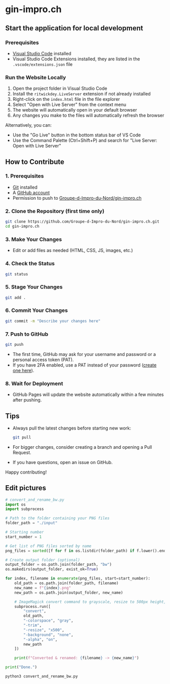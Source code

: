# gin-impro.ch

## Start the application for local development

### Prerequisites

- [Visual Studio Code](https://code.visualstudio.com/) installed
- Visual Studio Code Extensions installed, they are listed in the `.vscode/extensions.json` file

### Run the Website Locally

1. Open the project folder in Visual Studio Code
2. Install the `ritwickdey.LiveServer` extension if not already installed
3. Right-click on the `index.html` file in the file explorer
4. Select "Open with Live Server" from the context menu
5. The website will automatically open in your default browser
6. Any changes you make to the files will automatically refresh the browser

Alternatively, you can:

- Use the "Go Live" button in the bottom status bar of VS Code
- Use the Command Palette (Ctrl+Shift+P) and search for "Live Server: Open with Live Server"

## How to Contribute

### 1. Prerequisites

- [Git](https://git-scm.com/) installed
- A [GitHub account](https://github.com/)
- Permission to push to [Groupe-d-Impro-du-Nord/gin-impro.ch](https://github.com/Groupe-d-Impro-du-Nord/gin-impro.ch)

### 2. Clone the Repository (first time only)

```bash
git clone https://github.com/Groupe-d-Impro-du-Nord/gin-impro.ch.git
cd gin-impro.ch
```

### 3. Make Your Changes

- Edit or add files as needed (HTML, CSS, JS, images, etc.)

### 4. Check the Status

```bash
git status
```

### 5. Stage Your Changes

```bash
git add .
```

### 6. Commit Your Changes

```bash
git commit -m "Describe your changes here"
```

### 7. Push to GitHub

```bash
git push
```

- The first time, GitHub may ask for your username and password or a personal access token (PAT).
- If you have 2FA enabled, use a PAT instead of your password ([create one here](https://github.com/settings/tokens)).

### 8. Wait for Deployment

- GitHub Pages will update the website automatically within a few minutes after pushing.

## Tips

- Always pull the latest changes before starting new work:

  ```bash
  git pull
  ```

- For bigger changes, consider creating a branch and opening a Pull Request.
- If you have questions, open an issue on GitHub.

Happy contributing!

## Edit pictures

```python
# convert_and_rename_bw.py
import os
import subprocess

# Path to the folder containing your PNG files
folder_path = "./input"

# Starting number
start_number = 1

# Get list of PNG files sorted by name
png_files = sorted([f for f in os.listdir(folder_path) if f.lower().endswith(".png")])

# Create output folder (optional)
output_folder = os.path.join(folder_path, "bw")
os.makedirs(output_folder, exist_ok=True)

for index, filename in enumerate(png_files, start=start_number):
    old_path = os.path.join(folder_path, filename)
    new_name = f"{index}.png"
    new_path = os.path.join(output_folder, new_name)

    # ImageMagick convert command to grayscale, resize to 500px height, and preserve transparency
    subprocess.run([
        "convert",
        old_path,
        "-colorspace", "gray",
        "-trim",
        "-resize", "x500",
        "-background", "none",
        "-alpha", "on",
        new_path
    ])

    print(f"Converted & renamed: {filename} -> {new_name}")

print("Done.")
```

```
python3 convert_and_rename_bw.py
```
